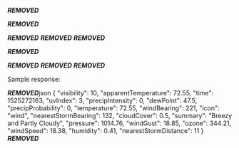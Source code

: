 ***REMOVED***

***REMOVED***

***REMOVED***
***REMOVED***
***REMOVED***

***REMOVED***

***REMOVED***
***REMOVED***
***REMOVED***

Sample response:

***REMOVED***json
{
  "visibility": 10,
  "apparentTemperature": 72.55,
  "time": 1525272163,
  "uvIndex": 3,
  "precipIntensity": 0,
  "dewPoint": 47.5,
  "precipProbability": 0,
  "temperature": 72.55,
  "windBearing": 221,
  "icon": "wind",
  "nearestStormBearing": 132,
  "cloudCover": 0.5,
  "summary": "Breezy and Partly Cloudy",
  "pressure": 1014.76,
  "windGust": 18.85,
  "ozone": 344.21,
  "windSpeed": 18.38,
  "humidity": 0.41,
  "nearestStormDistance": 11
}
***REMOVED***
